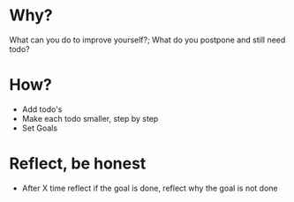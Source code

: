 # Why?
What can you do to improve yourself?; What do you postpone and still need todo?

# How?
- Add todo's
- Make each todo smaller, step by step
- Set Goals

# Reflect, be honest
- After X time reflect if the goal is done, reflect why the goal is not done
